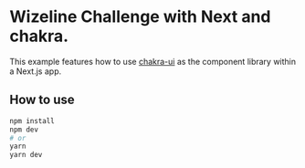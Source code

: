 # Wizeline Challenge with Next and chakra.

This example features how to use [chakra-ui](https://github.com/chakra-ui/chakra-ui) as the component library within a Next.js app.



## How to use

```bash
npm install
npm dev
# or
yarn 
yarn dev
```


